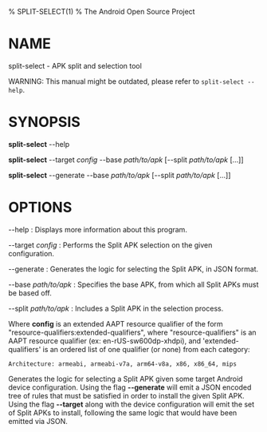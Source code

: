 % SPLIT-SELECT(1)
% The Android Open Source Project

# NAME

split-select - APK split and selection tool

WARNING: This manual might be outdated, please refer to `split-select --help`.

# SYNOPSIS

**split-select** --help

**split-select** --target _config_ --base _path/to/apk_
                 [--split _path/to/apk_ [...]]

**split-select** --generate --base _path/to/apk_ [--split _path/to/apk_ [...]]

# OPTIONS

--help
: Displays more information about this program.

--target _config_
: Performs the Split APK selection on the given configuration.

--generate
: Generates the logic for selecting the Split APK, in JSON format.

--base _path/to/apk_
: Specifies the base APK, from which all Split APKs must be based off.

--split _path/to/apk_
: Includes a Split APK in the selection process.

Where **config** is an extended AAPT resource qualifier of the form
"resource-qualifiers:extended-qualifiers", where "resource-qualifiers" is an
AAPT resource qualifier (ex: en-rUS-sw600dp-xhdpi), and 'extended-qualifiers'
is an ordered list of one qualifier (or none) from each category:

```
Architecture: armeabi, armeabi-v7a, arm64-v8a, x86, x86_64, mips
```

Generates the logic for selecting a Split APK given some target Android device
configuration. Using the flag **--generate** will emit a JSON encoded tree of
rules that must be satisfied in order to install the given Split APK. Using the
flag **--target** along with the device configuration will emit the set of Split
APKs to install, following the same logic that would have been emitted via JSON.